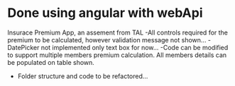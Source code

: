 # Done using angular with webApi
Insurace Premium App, an assement from TAL
-All controls required for the premium  to be calculated, however validation message not shown...
-DatePicker not implemented only text box for now...
-Code can be modified to support multiple members premium calculation. All members details can be populated on table shown.
- Folder structure and code to be refactored...


